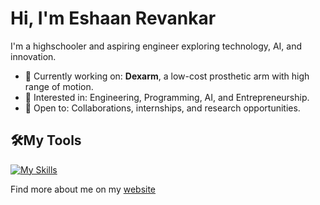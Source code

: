 # Hi, I'm Eshaan Revankar

I'm a highschooler and aspiring engineer exploring technology, AI, and innovation.

- 🔭 Currently working on: **Dexarm**, a low-cost prosthetic arm with high range of motion.
- 🧠 Interested in: Engineering, Programming, AI, and Entrepreneurship.
- 🤝 Open to: Collaborations, internships, and research opportunities.

## 🛠️My Tools

[![My Skills](https://skillicons.dev/icons?i=js,html,css,arduino,cpp,java,p5js,py,react)](https://skillicons.dev)

Find more about me on my [website](https://0825eshaan.github.io/)




